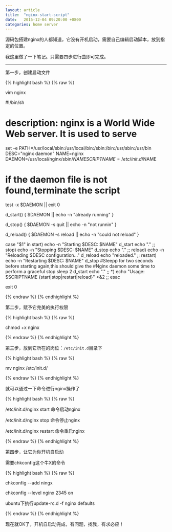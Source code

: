 ```yaml
---
layout: article
title:  "nginx-start-script"
date:   2015-12-04 09:20:00 +0800
categories: home server
---
```



源码包搭建nginx的人都知道，它没有开机启动，需要自己编辑启动脚本，放到指定的位置。

我这里做了一下笔记。只需要四步进行曲即可完成。


----------


第一步，创建启动文件

{% highlight bash %}
{% raw %}

vim nginx

#!/bin/sh
# description: nginx is a World Wide Web server. It is used to serve
set -e
PATH=/usr/local/sbin:/usr/local/bin:/sbin:/bin:/usr/sbin:/usr/bin
DESC="nginx daemon"
NAME=nginx
DAEMON=/usr/local/nginx/sbin/$NAME
SCRIPTNAME=/etc/init.d/$NAME

# if the daemon file is not found,terminate the script
test -x $DAEMON || exit 0

d_start() {
        $DAEMON || echo -n "already running"
}

d_stop() {
        $DAEMON -s quit || echo -n "not runnin"
}

d_reload() {
        $DAEMON -s reload || echo -n "could not reload"
}

case "$1" in
start)
        echo -n "Starting $DESC: $NAME"
                d_start
                echo "."
;;
stop)
        echo -n "Stopping $DESC: $NAME"
                d_stop
                echo "."
;;
reload)
        echo -n "Reloading $DESC configuration..."
                d_reload
                echo "reloaded."
;;
restart)
        echo -n "Restarting $DESC: $NAME"
                d_stop
#Sleepp for two seconds before starting again,this should give the
#Nginx daemon some time to perform a graceful stop
                sleep 2
                d_start
                echo "."
;;
*)
        echo "Usage: $SCRIPTNAME {start|stop|restart|reload}" >&2
;;
esac

exit 0

{% endraw %}
{% endhighlight %}

第二步，赋予它完美的执行权限

{% highlight bash %}
{% raw %}

chmod +x nginx

{% endraw %}
{% endhighlight %}

第三步，放到它所在的岗位：`/etc/init.d`目录下


{% highlight bash %}
{% raw %}

mv nginx /etc/init.d/

{% endraw %}
{% endhighlight %}

就可以通过一下命令进行nginx操作了

{% highlight bash %}
{% raw %}

/etc/init.d/nginx start 命令启动nginx

/etc/init.d/nginx stop 命令停止nginx

/etc/init.d/nginx restart 命令重启nginx

{% endraw %}
{% endhighlight %}

第四步，让它为你开机自启动

需要chkconfig这个牛X的命令

{% highlight bash %}
{% raw %}

chkconfig --add ningx

chkconfig --level nginx 2345 on

ubuntu下执行update-rc.d -f nginx defaults

{% endraw %}
{% endhighlight %}

现在就OK了，开机自启动完成，有问题，找我，有求必应！
